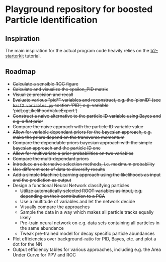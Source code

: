 # Playground repository for boosted Particle Identification

## Inspiration

The main inspiration for the actual program code heavily relies on the [b2-starterkit](https://stash.desy.de/scm/~ritter/b2-starterkit.git) tutorial.

## Roadmap

* ~~Calculate a sensible ROC figure~~
* ~~Calculate and visualize the epsilon_PID matrix~~
* ~~Visualize precision and recall~~
* ~~Evaluate various "pid*" variables and reconstruct, e.g. the 'pionID' (see `basf2 variables.py` section 'PID', e.g. variable 'pidLogLikelihoodValueExpert')~~
* ~~Construct a naive alternative to the particle ID variable using Bayes and e.g. a flat prior~~
* ~~Compare the naive approach with the particle ID variable value~~
* ~~Allow for variable dependant priors for the bayesian approach, e.g. make the priors depend on the transverse momentum~~
* ~~Compare the dependable priors bayesian approach with the simple bayesian approach and the particle ID one~~
* ~~Allow for multivariate a prior probabilities on two variables~~
* ~~Compare the multi-dependant priors~~
* ~~Introduce an alternative selection methods, i.e. maximum probability~~
* ~~Use different sets of data to diversify results~~
* ~~Add a simple Machine Learning approach using the likelihoods as input and the prediction as output~~
* Design a functional Neural Network classifying particles
  * ~~Utilize automatically selected ROOT variables as input, e.g. depending on their contribution to a PCA~~
  * Use a multitude of variables and let the network decide
  * Visually compare the approaches
  * Sample the data in a way which makes all particle tracks equally likely
  * Pre-train neural network on e.g. data sets containing all particles in the same abundance
  * Tweak pre-trained model for decay specific particle abundances
* Plot efficiencies over background-ratio for PID, Bayes, etc. and plot a dot for the NN
* Output efficiency tables for various approaches, including e.g. the Area Under Curve for PPV and ROC
